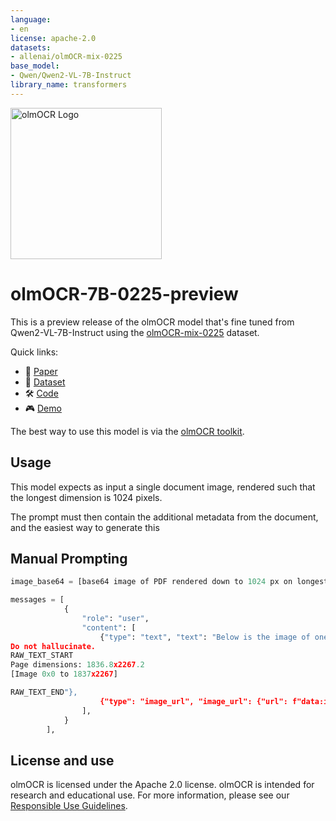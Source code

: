 ```yaml
---
language:
- en
license: apache-2.0
datasets:
- allenai/olmOCR-mix-0225
base_model:
- Qwen/Qwen2-VL-7B-Instruct
library_name: transformers
---
```


<img alt="olmOCR Logo" src="https://huggingface.co/datasets/allenai/blog-images/resolve/main/olmocr/olmocr.png" width="242px" style="margin-left:'auto' margin-right:'auto' display:'block'">

# olmOCR-7B-0225-preview

This is a preview release of the olmOCR model that's fine tuned from Qwen2-VL-7B-Instruct using the 
[olmOCR-mix-0225](https://huggingface.co/datasets/allenai/olmOCR-mix-0225) dataset.

Quick links:
- 📃 [Paper](link-to-paper)
- 🤗 [Dataset](https://huggingface.co/allenai/olmOCR-mix-0225)
- 🛠️ [Code](https://github.com/allenai/olmocr)
- 🎮 [Demo](https://olmocr.allenai.org/)

The best way to use this model is via the [olmOCR toolkit](https://github.com/allenai/olmocr).

## Usage

This model expects as input a single document image, rendered such that the longest dimension is 1024 pixels.

The prompt must then contain the additional metadata from the document, and the easiest way to generate this


## Manual Prompting

```python
image_base64 = [base64 image of PDF rendered down to 1024 px on longest edge]

messages = [
            {
                "role": "user",
                "content": [
                    {"type": "text", "text": "Below is the image of one page of a document, as well as some raw textual content that was previously extracted for it. Just return the plain text representation of this document as if you were reading it naturally.
Do not hallucinate.
RAW_TEXT_START
Page dimensions: 1836.8x2267.2
[Image 0x0 to 1837x2267]

RAW_TEXT_END"},
                    {"type": "image_url", "image_url": {"url": f"data:image/png;base64,{image_base64}"}},
                ],
            }
        ],
```

## License and use

olmOCR is licensed under the Apache 2.0 license.
olmOCR is intended for research and educational use.
For more information, please see our [Responsible Use Guidelines](https://allenai.org/responsible-use).
